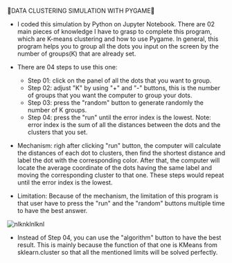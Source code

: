 🚀DATA CLUSTERING SIMULATION WITH PYGAME🚀


- I coded this simulation by Python on Jupyter Notebook. There are 02 main pieces of knowledge I have to grasp to complete this program, which are K-means clustering and how to use Pygame. In general, this program helps you to group all the dots you input on the screen by the number of groups(K) that are already set. 

- There are 04 steps to use this one:
  + Step 01: click on the panel of all the dots that you want to group.
  + Step 02: adjust "K" by using "+" and "-" buttons, this is the number of groups that you want the computer to group your dots.
  + Step 03: press the "random" button to generate randomly the number of K groups.
  + Step 04: press the "run" until the error index is the lowest.
  Note: error index is the sum of all the distances between the dots and the clusters that you set.
  
- Mechanism: righ after clicking "run" button, the computer will calculate the distances of each dot to clusters, then find the shortest distance and label the dot with the corresponding color. After that, the computer will locate the average coordinate of the dots having the same label and moving the corresponding cluster to that one. These steps would repeat until the error index is the lowest.

- Limitation: Because of the mechanism, the limitation of this program is that user have to press the "run" and the "random" buttons multiple time to have the best answer.

![nlknklnlknl](https://user-images.githubusercontent.com/119811139/207110060-c8f04e49-89bc-4837-9762-3b6b738c35e3.png)

- Instead of Step 04, you can use the "algorithm" button to have the best result. This is mainly because the function of that one is KMeans from sklearn.cluster so that all the mentioned limits will be solved perfectly.
